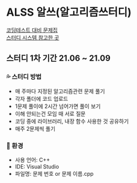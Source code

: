 # ALSS 알쓰(알고리즘쓰터디)

[코딩테스트 대비 문제집](https://github.com/tony9402/baekjoon)<br/>
[스터디 시스템 참고한 곳](https://github.com/PeopleAndService/AlgorithmStudy)

## 스터디 1차 기간 21.06 ~ 21.09

### :sweat_drops: 스터디 방법
- 매 주마다 지정된 알고리즘관련 문제 풀기
- 각자 폴더에 코드 업로드
- 1문제 풀이에 2시간 넘어가면 풀이 보기
- 이해 안되는건 모임 때 서로 질문
- 코딩 중에 라이브러리, 내장 함수 사용한 것 공유하기
- 매주 2문제씩 풀기

### :speech_balloon: 환경
- 사용 언어: C++
- IDE: Visual Studio
- 파일명: 문제 번호 or 문제 이름.cpp
